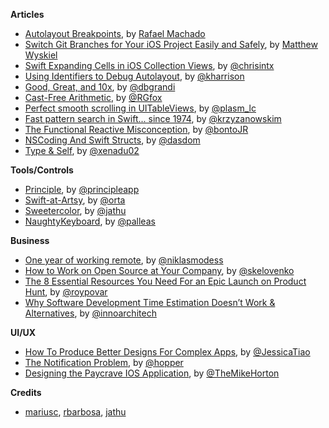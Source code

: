 **Articles**

* [Autolayout Breakpoints](http://nshint.io/blog/2015/08/17/autolayout-breakpoints/), by [Rafael Machado](https://twitter.com/rakaramos)
* [Switch Git Branches for Your iOS Project Easily and Safely](http://mattwyskiel.github.io/posts/2015/08/16/changing-branches-ios-script.html), by [Matthew Wyskiel](https://twitter.com/mattwyskiel)
* [Swift Expanding Cells in iOS Collection Views](http://www.raywenderlich.com/99087/swift-expanding-cells-ios-collection-views), by [@chrisintx](https://twitter.com/chrisintx)
* [Using Identifiers to Debug Autolayout](http://useyourloaf.com/blog/2015/08/17/using-identifiers-to-debug-autolayout.html), by [@kharrison](https://twitter.com/kharrison)
* [Good, Great, and 10x](http://dbgrandi.github.io/good_great_10x/), by [@dbgrandi](https://twitter.com/dbgrandi)
* [Cast-Free Arithmetic](http://foxinswift.com/2015/08/17/cast-free-arithmetic/), by [@RGfox](https://twitter.com/RGfox)
* [Perfect smooth scrolling in UITableViews](https://medium.com/ios-os-x-development/perfect-smooth-scrolling-in-uitableviews-fd609d5275a5), by [@plasm_lc](https://twitter.com/plasm_lc)
* [Fast pattern search in Swift... since 1974](http://blog.krzyzanowskim.com/2015/08/16/fast-pattern-search-in-swift-since-1974/), by [@krzyzanowskim](https://twitter.com/krzyzanowskim)
* [The Functional Reactive Misconception](http://sideeffects.xyz/2015/the-functional-reactive-misconception/), by [@bontoJR](https://twitter.com/bontoJR)
* [NSCoding And Swift Structs](http://swiftandpainless.com/nscoding-and-swift-structs/), by [@dasdom](https://twitter.com/dasdom)
* [Type & Self](http://www.russbishop.net/type-self), by [@xenadu02](https://twitter.com/xenadu02)

**Tools/Controls**

* [Principle](http://principleformac.com/), by [@principleapp](https://twitter.com/principleapp)
* [Swift-at-Artsy](https://github.com/orta/Swift-at-Artsy), by [@orta](https://twitter.com/orta)
* [Sweetercolor](https://github.com/jathu/Sweetercolor), by [@jathu](https://twitter.com/jathu)
* [NaughtyKeyboard](https://github.com/Palleas/NaughtyKeyboard/), by [@palleas](https://twitter.com/palleas)



**Business**

* [One year of working remote](http://modess.io/2015/08/16/one-year-of-working-remote/), by [@niklasmodess](https://twitter.com/niklasmodess)
* [How to Work on Open Source at Your Company](http://engineering.ifttt.com/oss/2015/08/17/open-source-at-work/), by [@skelovenko](https://twitter.com/skelovenko)
* [The 8 Essential Resources You Need For an Epic Launch on Product Hunt](http://roy.roypovarchik.com/2015/08/launch-on-product-hunt/), by [@roypovar](https://twitter.com/roypovar)
* [Why Software Development Time Estimation Doesn’t Work & Alternatives](https://medium.com/innoarchitech-innovation-architecture-technology/why-software-development-time-estimation-doesn-t-work-alternatives-423b9a5c4219), by [@innoarchitech](https://twitter.com/innoarchitech)


**UI/UX**

* [How To Produce Better Designs For Complex Apps](http://blog.invisionapp.com/better-designs-for-complex-apps/), by [@JessicaTiao](https://twitter.com/JessicaTiao)
* [The Notification Problem](https://medium.com/@hopper_travel/the-notification-problem-50267cbabad2), by [@hopper](https://twitter.com/hopper)
* [Designing the Paycrave IOS Application](https://medium.com/@michaelhorton/designing-the-paycrave-ios-application-3af6174c9232), by [@TheMikeHorton](https://twitter.com/TheMikeHorton)


**Credits**

* [mariusc](https://github.com/mariusc), [rbarbosa](https://github.com/rbarbosa), [jathu](https://github.com/jathu)
